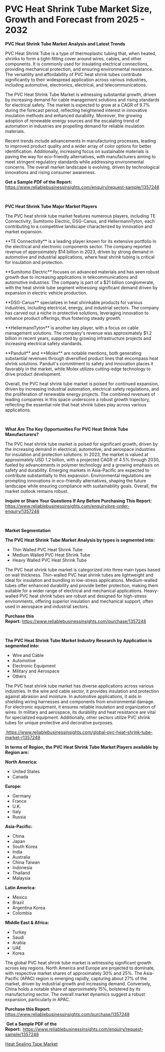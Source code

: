 <p><h1>PVC Heat Shrink Tube Market Size, Growth and Forecast from 2025 - 2032</h1></p><p><strong>PVC Heat Shrink Tube Market Analysis and Latest Trends</strong></p>
<p><p>PVC Heat Shrink Tube is a type of thermoplastic tubing that, when heated, shrinks to form a tight-fitting cover around wires, cables, and other components. It is commonly used for insulating electrical connections, providing mechanical protection, and ensuring environmental resistance. The versatility and affordability of PVC heat shrink tubes contribute significantly to their widespread application across various industries, including automotive, electronics, electrical, and telecommunications.</p><p>The PVC Heat Shrink Tube Market is witnessing substantial growth, driven by increasing demand for cable management solutions and rising standards for electrical safety. The market is expected to grow at a CAGR of 9.7% during the forecast period, reflecting heightened interest in innovative insulation methods and enhanced durability. Moreover, the growing adoption of renewable energy sources and the escalating trend of automation in industries are propelling demand for reliable insulation materials. </p><p>Recent trends include advancements in manufacturing processes, leading to improved product quality and a wider array of color options for better identification. Additionally, increasing focus on sustainable materials is paving the way for eco-friendly alternatives, with manufacturers aiming to meet stringent regulatory standards while addressing environmental concerns. The overall market landscape is evolving, driven by technological innovations and rising consumer awareness.</p></p>
<p><strong>Get a Sample PDF of the Report:&nbsp;</strong> <a href="https://www.reliablebusinessinsights.com/enquiry/request-sample/1357248?utm_campaign=3273&utm_medium=2&utm_source=Github&utm_content=ia&utm_term=31032025&utm_id=pvc-heat-shrink-tube">https://www.reliablebusinessinsights.com/enquiry/request-sample/1357248</a></p>
<p>&nbsp;</p>
<p><strong>PVC Heat Shrink Tube Major Market Players</strong></p>
<p><p>The PVC heat shrink tube market features numerous players, including TE Connectivity, Sumitomo Electric, DSG-Canus, and HellermannTyton, each contributing to a competitive landscape characterized by innovation and market expansion.</p><p>**TE Connectivity** is a leading player known for its extensive portfolio in the electrical and electronic components sector. The company reported revenue of approximately $14 billion in 2023, driven by strong demand in automotive and industrial applications, where heat shrink tubing is critical for insulation and protection.</p><p>**Sumitomo Electric** focuses on advanced materials and has seen robust growth due to increasing applications in telecommunications and automotive industries. The company is part of a $21 billion conglomerate, with the heat shrink tube segment witnessing significant demand driven by expansion in electric vehicle production.</p><p>**DSG-Canus** specializes in heat shrinkable products for various industries, including electrical, energy, and industrial sectors. The company has carved out a niche in protective solutions, leveraging innovation to enhance product offerings, thus fostering steady growth.</p><p>**HellermannTyton** is another key player, with a focus on cable management solutions. The company's revenue was approximately $1.2 billion in recent years, supported by growing infrastructure projects and increasing electrical safety standards.</p><p>**Panduit** and **Molex** are notable mentions, both generating substantial revenues through diversified product lines that encompass heat shrink solutions. Panduit's commitment to safety and innovation places it favorably in the market, while Molex utilizes cutting-edge technology to drive product development.</p><p>Overall, the PVC heat shrink tube market is poised for continued expansion, driven by increasing industrial automation, electrical safety regulations, and the proliferation of renewable energy projects. The combined revenues of leading companies in this space underscore a robust growth trajectory, reflecting the essential role that heat shrink tubes play across various applications.</p></p>
<p>&nbsp;</p>
<p><strong>What Are The Key Opportunities For PVC Heat Shrink Tube Manufacturers?</strong></p>
<p><p>The PVC heat shrink tube market is poised for significant growth, driven by the increasing demand in electrical, automotive, and aerospace industries for insulation and protection solutions. In 2023, the market is valued at approximately USD 1.2 billion, with a projected CAGR of 4.5% through 2030, fueled by advancements in polymer technology and a growing emphasis on safety and durability. Emerging markets in Asia-Pacific are expected to contribute substantially to this expansion. Environmental regulations are prompting innovations in eco-friendly alternatives, shaping the future landscape while ensuring compliance with sustainability goals. Overall, the market outlook remains robust.</p></p>
<p><strong>Inquire or Share Your Questions If Any Before Purchasing This Report:</strong> <a href="https://www.reliablebusinessinsights.com/enquiry/pre-order-enquiry/1357248?utm_campaign=3273&utm_medium=2&utm_source=Github&utm_content=ia&utm_term=31032025&utm_id=pvc-heat-shrink-tube">https://www.reliablebusinessinsights.com/enquiry/pre-order-enquiry/1357248</a></p>
<p>&nbsp;</p>
<p><strong>Market Segmentation</strong></p>
<p><strong>The PVC Heat Shrink Tube Market Analysis by types is segmented into:</strong></p>
<p><ul><li>Thin Walled PVC Heat Shrink Tube</li><li>Medium Walled PVC Heat Shrink Tube</li><li>Heavy Walled PVC Heat Shrink Tube</li></ul></p>
<p><p>The PVC heat shrink tube market is categorized into three main types based on wall thickness. Thin-walled PVC heat shrink tubes are lightweight and ideal for insulation and bundling in low-stress applications. Medium-walled tubes offer enhanced durability and provide better protection, making them suitable for a wider range of electrical and mechanical applications. Heavy-walled PVC heat shrink tubes are robust and designed for high-stress environments, offering superior insulation and mechanical support, often used in aerospace and industrial sectors.</p></p>
<p><strong>Purchase this Report:&nbsp;</strong><a href="https://www.reliablebusinessinsights.com/purchase/1357248?utm_campaign=3273&utm_medium=2&utm_source=Github&utm_content=ia&utm_term=31032025&utm_id=pvc-heat-shrink-tube">https://www.reliablebusinessinsights.com/purchase/1357248</a></p>
<p>&nbsp;</p>
<p><strong>The PVC Heat Shrink Tube Market Industry Research by Application is segmented into:</strong></p>
<p><ul><li>Wire and Cable</li><li>Automotive</li><li>Electronic Equipment</li><li>Military and Aerospace</li><li>Others</li></ul></p>
<p><p>The PVC heat shrink tube market has diverse applications across various industries. In the wire and cable sector, it provides insulation and protection against abrasion and moisture. In automotive applications, it aids in shielding wiring harnesses and components from environmental damage. For electronic equipment, it ensures reliable insulation and organization of wires. In military and aerospace, its durability and heat resistance are vital for specialized equipment. Additionally, other sectors utilize PVC shrink tubes for unique protective and decorative purposes.</p></p>
<p><a href="https://www.reliablebusinessinsights.com/global-pvc-heat-shrink-tube-market-r1357248?utm_campaign=3273&utm_medium=2&utm_source=Github&utm_content=ia&utm_term=31032025&utm_id=pvc-heat-shrink-tube">&nbsp;https://www.reliablebusinessinsights.com/global-pvc-heat-shrink-tube-market-r1357248</a></p>
<p><strong>In terms of Region, the PVC Heat Shrink Tube Market Players available by Region are:</strong></p>
<p>
    <p> <strong> North America: </strong>
        <ul>
            <li>United States</li>
            <li>Canada</li>
        </ul>
        </p> 
    <p> <strong> Europe: </strong>
        <ul>
            <li>Germany</li>
            <li>France</li>
            <li>U.K.</li>
            <li>Italy</li>
            <li>Russia</li>
        </ul>
        </p> 
    <p> <strong> Asia-Pacific: </strong>
        <ul>
            <li>China</li>
            <li>Japan</li>
            <li>South Korea</li>
            <li>India</li>
            <li>Australia</li>
            <li>China Taiwan</li>
            <li>Indonesia</li>
            <li>Thailand</li>
            <li>Malaysia</li>
        </ul>
        </p> 
    <p> <strong> Latin America: </strong>
        <ul>
            <li>Mexico</li>
            <li>Brazil</li>
            <li>Argentina Korea</li>
            <li>Colombia</li>
        </ul>
        </p> 
    <p> <strong> Middle East & Africa: </strong>
        <ul>
            <li>Turkey</li>
            <li>Saudi</li>
            <li>Arabia</li>
            <li>UAE</li>
            <li>Korea</li>
        </ul>
    </p>
    </p>
<p><p>The global PVC heat shrink tube market is witnessing significant growth across key regions. North America and Europe are projected to dominate, with respective market shares of approximately 30% and 25%. The Asia-Pacific (APAC) region is emerging rapidly, capturing about 27% of the market, driven by industrial growth and increasing demand. Conversely, China holds a notable share of approximately 15%, bolstered by its manufacturing sector. The overall market dynamics suggest a robust expansion, particularly in APAC.</p></p>
<p><strong>Purchase this Report: </strong><a href="https://www.reliablebusinessinsights.com/purchase/1357248?utm_campaign=3273&utm_medium=2&utm_source=Github&utm_content=ia&utm_term=31032025&utm_id=pvc-heat-shrink-tube">https://www.reliablebusinessinsights.com/purchase/1357248</a></p>
<p>&nbsp;<strong>Get a Sample PDF of the Report:&nbsp;&nbsp;</strong><a href="https://www.reliablebusinessinsights.com/enquiry/request-sample/1357248?utm_campaign=3273&utm_medium=2&utm_source=Github&utm_content=ia&utm_term=31032025&utm_id=pvc-heat-shrink-tube">https://www.reliablebusinessinsights.com/enquiry/request-sample/1357248</a></p>
<p><strong></strong></p>
<p><p><a href="https://github.com/alejnaouare/Market-Research-Report-List-1/blob/main/heat-sealing-tape-market.md?utm_campaign=3273&utm_medium=2&utm_source=Github&utm_content=ia&utm_term=31032025&utm_id=pvc-heat-shrink-tube">Heat Sealing Tape Market</a></p></p>
